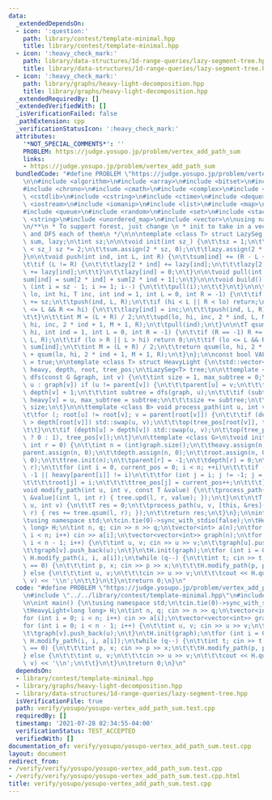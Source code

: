 ```yaml
---
data:
  _extendedDependsOn:
  - icon: ':question:'
    path: library/contest/template-minimal.hpp
    title: library/contest/template-minimal.hpp
  - icon: ':heavy_check_mark:'
    path: library/data-structures/1d-range-queries/lazy-segment-tree.hpp
    title: library/data-structures/1d-range-queries/lazy-segment-tree.hpp
  - icon: ':heavy_check_mark:'
    path: library/graphs/heavy-light-decomposition.hpp
    title: library/graphs/heavy-light-decomposition.hpp
  _extendedRequiredBy: []
  _extendedVerifiedWith: []
  _isVerificationFailed: false
  _pathExtension: cpp
  _verificationStatusIcon: ':heavy_check_mark:'
  attributes:
    '*NOT_SPECIAL_COMMENTS*': ''
    PROBLEM: https://judge.yosupo.jp/problem/vertex_add_path_sum
    links:
    - https://judge.yosupo.jp/problem/vertex_add_path_sum
  bundledCode: "#define PROBLEM \"https://judge.yosupo.jp/problem/vertex_add_path_sum\"\
    \n\n#include <algorithm>\n#include <array>\n#include <bitset>\n#include <cassert>\n\
    #include <chrono>\n#include <cmath>\n#include <complex>\n#include <cstdio>\n#include\
    \ <cstdlib>\n#include <cstring>\n#include <ctime>\n#include <deque>\n#include\
    \ <iostream>\n#include <iomanip>\n#include <list>\n#include <map>\n#include <numeric>\n\
    #include <queue>\n#include <random>\n#include <set>\n#include <stack>\n#include\
    \ <string>\n#include <unordered_map>\n#include <vector>\n\nusing namespace std;\n\
    \n/**\n * To support forest, just change \n * init to take in a vector of roots,\
    \ and DFS each of them\n */\n\n\ntemplate <class T> struct LazySeg {\n\tstd::vector<T>\
    \ sum, lazy;\n\tint sz;\n\n\tvoid init(int sz_) {\n\t\tsz = 1;\n\t\twhile (sz\
    \ < sz_) sz *= 2;\n\t\tsum.assign(2 * sz, 0);\n\t\tlazy.assign(2 * sz, 0);\n\t\
    }\n\n\tvoid push(int ind, int L, int R) {\n\t\tsum[ind] += (R - L + 1) * lazy[ind];\n\
    \t\tif (L != R) {\n\t\t\tlazy[2 * ind] += lazy[ind];\n\t\t\tlazy[2 * ind + 1]\
    \ += lazy[ind];\n\t\t}\n\t\tlazy[ind] = 0;\n\t}\n\n\tvoid pull(int ind) {\n\t\t\
    sum[ind] = sum[2 * ind] + sum[2 * ind + 1];\n\t}\n\n\tvoid build() {\n\t\tfor\
    \ (int i = sz - 1; i >= 1; i--) {\n\t\t\tpull(i);\n\t\t}\n\t}\n\n\tvoid upd(int\
    \ lo, int hi, T inc, int ind = 1, int L = 0, int R = -1) {\n\t\tif (R == -1) R\
    \ += sz;\n\t\tpush(ind, L, R);\n\t\tif (hi < L || R < lo) return;\n\t\tif (lo\
    \ <= L && R <= hi) {\n\t\t\tlazy[ind] = inc;\n\t\t\tpush(ind, L, R);\n\t\t\treturn;\n\
    \t\t}\n\t\tint M = (L + R) / 2;\n\t\tupd(lo, hi, inc, 2 * ind, L, M);\n\t\tupd(lo,\
    \ hi, inc, 2 * ind + 1, M + 1, R);\n\t\tpull(ind);\n\t}\n\n\tT qsum(int lo, int\
    \ hi, int ind = 1, int L = 0, int R = -1) {\n\t\tif (R == -1) R += sz;\n\t\tpush(ind,\
    \ L, R);\n\t\tif (lo > R || L > hi) return 0;\n\t\tif (lo <= L && R <= hi) return\
    \ sum[ind];\n\t\tint M = (L + R) / 2;\n\t\treturn qsum(lo, hi, 2 * ind, L, M)\
    \ + qsum(lo, hi, 2 * ind + 1, M + 1, R);\n\t}\n};\n\nconst bool VALUES_IN_VERTICES\
    \ = true;\n\ntemplate <class T> struct HeavyLight {\n\tstd::vector<int> parent,\
    \ heavy, depth, root, tree_pos;\n\tLazySeg<T> tree;\n\n\ttemplate <class G> int\
    \ dfs(const G &graph, int v) {\n\t\tint size = 1, max_subtree = 0;\n\t\tfor (int\
    \ u : graph[v]) if (u != parent[v]) {\n\t\t\tparent[u] = v;\n\t\t\tdepth[u] =\
    \ depth[v] + 1;\n\t\t\tint subtree = dfs(graph, u);\n\t\t\tif (subtree > max_subtree)\
    \ heavy[v] = u, max_subtree = subtree;\n\t\t\tsize += subtree;\n\t\t}\n\t\treturn\
    \ size;\n\t}\n\n\ttemplate <class B> void process_path(int u, int v, B op) {\n\
    \t\tfor (; root[u] != root[v]; v = parent[root[v]]) {\n\t\t\tif (depth[root[u]]\
    \ > depth[root[v]]) std::swap(u, v);\n\t\t\top(tree_pos[root[v]], tree_pos[v]);\n\
    \t\t}\n\t\tif (depth[u] > depth[v]) std::swap(u, v);\n\t\top(tree_pos[u] + (VALUES_IN_VERTICES\
    \ ? 0 : 1), tree_pos[v]);\n\t}\n\n\ttemplate <class G>\n\tvoid init(const G &graph,\
    \ int r = 0) {\n\t\tint n = (int)graph.size();\n\t\theavy.assign(n, -1);\n\t\t\
    parent.assign(n, 0);\n\t\tdepth.assign(n, 0);\n\t\troot.assign(n, 0);\n\t\ttree_pos.assign(n,\
    \ 0);\n\t\ttree.init(n);\n\t\tparent[r] = -1;\n\t\tdepth[r] = 0;\n\t\tdfs(graph,\
    \ r);\n\t\tfor (int i = 0, current_pos = 0; i < n; ++i)\n\t\t\tif (parent[i] ==\
    \ -1 || heavy[parent[i]] != i)\n\t\t\tfor (int j = i; j != -1; j = heavy[j]) {\n\
    \t\t\t\troot[j] = i;\n\t\t\t\ttree_pos[j] = current_pos++;\n\t\t\t}\n\t}\n\n\t\
    void modify_path(int u, int v, const T &value) {\n\t\tprocess_path(u, v, [this,\
    \ &value](int l, int r) { tree.upd(l, r, value); });\n\t}\n\t\n\tT query_path(int\
    \ u, int v) {\n\t\tT res = 0;\n\t\tprocess_path(u, v, [this, &res](int l, int\
    \ r) { res += tree.qsum(l, r); });\n\t\treturn res;\n\t}\n};\n\nint main() {\n\
    \tusing namespace std;\n\tcin.tie(0)->sync_with_stdio(false);\n\tHeavyLight<long\
    \ long> H;\n\tint n, q; cin >> n >> q;\n\tvector<int> a(n);\n\tfor (int i = 0;\
    \ i < n; i++) cin >> a[i];\n\tvector<vector<int>> graph(n);\n\tfor (int i = 0;\
    \ i < n - 1; i++) {\n\t\tint u, v; cin >> u >> v;\n\t\tgraph[u].push_back(v);\n\
    \t\tgraph[v].push_back(u);\n\t}\n\tH.init(graph);\n\tfor (int i = 0; i < n; i++)\
    \ H.modify_path(i, i, a[i]);\n\twhile (q--) {\n\t\tint t; cin >> t;\n\t\tif (t\
    \ == 0) {\n\t\t\tint p, x; cin >> p >> x;\n\t\t\tH.modify_path(p, p, x);\n\t\t\
    } else {\n\t\t\tint u, v;\n\t\t\tcin >> u >> v;\n\t\t\tcout << H.query_path(u,\
    \ v) << '\\n';\n\t\t}\n\t}\n\treturn 0;\n}\n"
  code: "#define PROBLEM \"https://judge.yosupo.jp/problem/vertex_add_path_sum\"\n\
    \n#include \"../../library/contest/template-minimal.hpp\"\n#include \"../../library/graphs/heavy-light-decomposition.hpp\"\
    \n\nint main() {\n\tusing namespace std;\n\tcin.tie(0)->sync_with_stdio(false);\n\
    \tHeavyLight<long long> H;\n\tint n, q; cin >> n >> q;\n\tvector<int> a(n);\n\t\
    for (int i = 0; i < n; i++) cin >> a[i];\n\tvector<vector<int>> graph(n);\n\t\
    for (int i = 0; i < n - 1; i++) {\n\t\tint u, v; cin >> u >> v;\n\t\tgraph[u].push_back(v);\n\
    \t\tgraph[v].push_back(u);\n\t}\n\tH.init(graph);\n\tfor (int i = 0; i < n; i++)\
    \ H.modify_path(i, i, a[i]);\n\twhile (q--) {\n\t\tint t; cin >> t;\n\t\tif (t\
    \ == 0) {\n\t\t\tint p, x; cin >> p >> x;\n\t\t\tH.modify_path(p, p, x);\n\t\t\
    } else {\n\t\t\tint u, v;\n\t\t\tcin >> u >> v;\n\t\t\tcout << H.query_path(u,\
    \ v) << '\\n';\n\t\t}\n\t}\n\treturn 0;\n}\n"
  dependsOn:
  - library/contest/template-minimal.hpp
  - library/graphs/heavy-light-decomposition.hpp
  - library/data-structures/1d-range-queries/lazy-segment-tree.hpp
  isVerificationFile: true
  path: verify/yosupo/yosupo-vertex_add_path_sum.test.cpp
  requiredBy: []
  timestamp: '2021-07-28 02:34:55-04:00'
  verificationStatus: TEST_ACCEPTED
  verifiedWith: []
documentation_of: verify/yosupo/yosupo-vertex_add_path_sum.test.cpp
layout: document
redirect_from:
- /verify/verify/yosupo/yosupo-vertex_add_path_sum.test.cpp
- /verify/verify/yosupo/yosupo-vertex_add_path_sum.test.cpp.html
title: verify/yosupo/yosupo-vertex_add_path_sum.test.cpp
---
```

